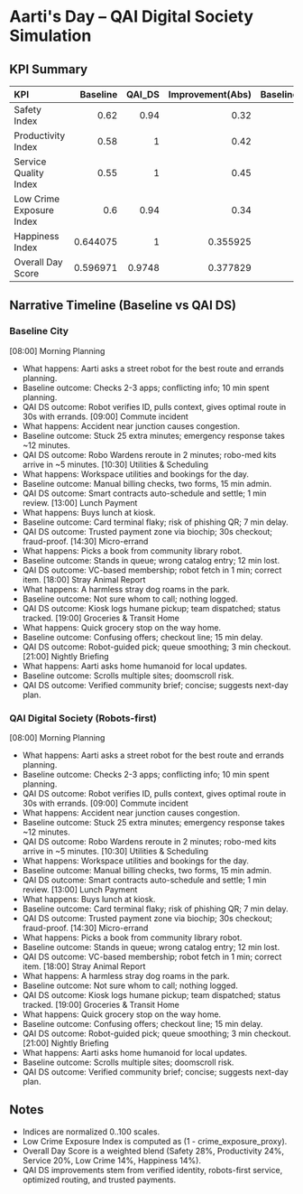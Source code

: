 
# Aarti's Day – QAI Digital Society Simulation

## KPI Summary
| KPI                      |   Baseline |   QAI_DS |   Improvement(Abs) |   Baseline(%) |   QAI_DS(%) |   Improvement(pp) |
|:-------------------------|-----------:|---------:|-------------------:|--------------:|------------:|------------------:|
| Safety Index             |   0.62     |   0.94   |           0.32     |          62   |        94   |              32   |
| Productivity Index       |   0.58     |   1      |           0.42     |          58   |       100   |              42   |
| Service Quality Index    |   0.55     |   1      |           0.45     |          55   |       100   |              45   |
| Low Crime Exposure Index |   0.6      |   0.94   |           0.34     |          60   |        94   |              34   |
| Happiness Index          |   0.644075 |   1      |           0.355925 |          64.4 |       100   |              35.6 |
| Overall Day Score        |   0.596971 |   0.9748 |           0.377829 |          59.7 |        97.5 |              37.8 |

## Narrative Timeline (Baseline vs QAI DS)

### Baseline City
[08:00] Morning Planning
  - What happens: Aarti asks a street robot for the best route and errands planning.
  - Baseline outcome: Checks 2-3 apps; conflicting info; 10 min spent planning.
  - QAI DS outcome:  Robot verifies ID, pulls context, gives optimal route in 30s with errands.
[09:00] Commute incident
  - What happens: Accident near junction causes congestion.
  - Baseline outcome: Stuck 25 extra minutes; emergency response takes ~12 minutes.
  - QAI DS outcome:  Robo Wardens reroute in 2 minutes; robo-med kits arrive in ~5 minutes.
[10:30] Utilities & Scheduling
  - What happens: Workspace utilities and bookings for the day.
  - Baseline outcome: Manual billing checks, two forms, 15 min admin.
  - QAI DS outcome:  Smart contracts auto-schedule and settle; 1 min review.
[13:00] Lunch Payment
  - What happens: Buys lunch at kiosk.
  - Baseline outcome: Card terminal flaky; risk of phishing QR; 7 min delay.
  - QAI DS outcome:  Trusted payment zone via biochip; 30s checkout; fraud-proof.
[14:30] Micro-errand
  - What happens: Picks a book from community library robot.
  - Baseline outcome: Stands in queue; wrong catalog entry; 12 min lost.
  - QAI DS outcome:  VC-based membership; robot fetch in 1 min; correct item.
[18:00] Stray Animal Report
  - What happens: A harmless stray dog roams in the park.
  - Baseline outcome: Not sure whom to call; nothing logged.
  - QAI DS outcome:  Kiosk logs humane pickup; team dispatched; status tracked.
[19:00] Groceries & Transit Home
  - What happens: Quick grocery stop on the way home.
  - Baseline outcome: Confusing offers; checkout line; 15 min delay.
  - QAI DS outcome:  Robot-guided pick; queue smoothing; 3 min checkout.
[21:00] Nightly Briefing
  - What happens: Aarti asks home humanoid for local updates.
  - Baseline outcome: Scrolls multiple sites; doomscroll risk.
  - QAI DS outcome:  Verified community brief; concise; suggests next-day plan.

### QAI Digital Society (Robots-first)
[08:00] Morning Planning
  - What happens: Aarti asks a street robot for the best route and errands planning.
  - Baseline outcome: Checks 2-3 apps; conflicting info; 10 min spent planning.
  - QAI DS outcome:  Robot verifies ID, pulls context, gives optimal route in 30s with errands.
[09:00] Commute incident
  - What happens: Accident near junction causes congestion.
  - Baseline outcome: Stuck 25 extra minutes; emergency response takes ~12 minutes.
  - QAI DS outcome:  Robo Wardens reroute in 2 minutes; robo-med kits arrive in ~5 minutes.
[10:30] Utilities & Scheduling
  - What happens: Workspace utilities and bookings for the day.
  - Baseline outcome: Manual billing checks, two forms, 15 min admin.
  - QAI DS outcome:  Smart contracts auto-schedule and settle; 1 min review.
[13:00] Lunch Payment
  - What happens: Buys lunch at kiosk.
  - Baseline outcome: Card terminal flaky; risk of phishing QR; 7 min delay.
  - QAI DS outcome:  Trusted payment zone via biochip; 30s checkout; fraud-proof.
[14:30] Micro-errand
  - What happens: Picks a book from community library robot.
  - Baseline outcome: Stands in queue; wrong catalog entry; 12 min lost.
  - QAI DS outcome:  VC-based membership; robot fetch in 1 min; correct item.
[18:00] Stray Animal Report
  - What happens: A harmless stray dog roams in the park.
  - Baseline outcome: Not sure whom to call; nothing logged.
  - QAI DS outcome:  Kiosk logs humane pickup; team dispatched; status tracked.
[19:00] Groceries & Transit Home
  - What happens: Quick grocery stop on the way home.
  - Baseline outcome: Confusing offers; checkout line; 15 min delay.
  - QAI DS outcome:  Robot-guided pick; queue smoothing; 3 min checkout.
[21:00] Nightly Briefing
  - What happens: Aarti asks home humanoid for local updates.
  - Baseline outcome: Scrolls multiple sites; doomscroll risk.
  - QAI DS outcome:  Verified community brief; concise; suggests next-day plan.

## Notes
- Indices are normalized 0..100 scales.
- Low Crime Exposure Index is computed as (1 - crime_exposure_proxy).
- Overall Day Score is a weighted blend (Safety 28%, Productivity 24%, Service 20%, Low Crime 14%, Happiness 14%).
- QAI DS improvements stem from verified identity, robots-first service, optimized routing, and trusted payments.
